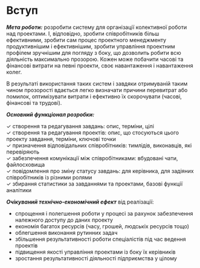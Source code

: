 # Вступ

***Мета роботи:*** розробити систему для організації колективної роботи над проектами. І, відповідно, зробити співробітників більш ефективними, зробити сам процес проектного менеджменту продуктивнішим і ефективнішим, зробити управління проектним профілем зручнішим для погляду з боку, що дозволить робити всю діяльність максимально прозорою. Кожен може побачити часові та фінансові витрати на певні проекти, своє навантаження і навантаження колег.

В результаті використання таких систем і завдяки отримуваній таким чином прозорості вдається легко визначати причини перевитрат або помилок, оптимізувати витрати і ефективно їх скорочувати (часові, фінансові та трудові).

***Основний функціонал розробки:*** 

✓ створення та редагування завдань: опис, терміни, цілі  
✓ створення та редагування проектів: опис, що стосуються цього проекту завдання, терміни, ключові точки  
✓ призначення відповідальних співробітників: тимлідів, виконавців, які перевіряють  
✓ забезпечення комунікації між співробітниками: вбудовані чати, файлосховища  
✓ повідомлення про зміну статусу завдань: для керівника, для задіяних співробітників із різними ролями  
✓ збирання статистики за завданнями та проектами, базові функції аналітики 

***Очікуваний технічно-економічний ефект*** від реалізації:
- спрощення і полегшення роботи у процесі за рахунок забезпечення належного доступу до даних проекту
- економія багатох ресурсів (часу, грошей, людськіх ресурсів тощо)
- облегшення виконання рутинних задач
- збільшення результативності роботи спеціалістів під час ведення проектів
- підвищення якості управління проектами із боку їх керівників
- зростання результативності діяльності підприємства у цілому
